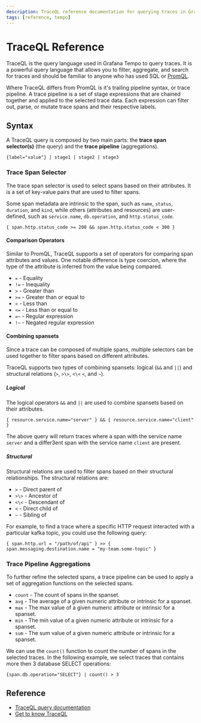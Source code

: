 ```yaml
---
description: TraceQL reference documentation for querying traces in Grafana Tempo.
tags: [reference, tempo]
---
```

# TraceQL Reference

TraceQL is the query language used in Grafana Tempo to query traces. It is a powerful query language that allows you to filter, aggregate, and search for traces and should be familiar to anyone who has used SQL or [PromQL](../metrics/promql.md).

Where TraceQL differs from PromQL is it's trailing pipeline syntax, or trace pipeline. A trace pipeline is a set of stage expressions that are chained together and applied to the selected trace data. Each expression can filter out, parse, or mutate trace spans and their respective labels.

## Syntax

A TraceQL query is composed by two main parts: the **trace span selector(s)** (the query) and the **trace pipeline** (aggregations).

```traceql
{label="value"} | stage1 | stage2 | stage3
```

### Trace Span Selector

The trace span selector is used to select spans based on their attributes. It is a set of key-value pairs that are used to filter spans.

Some span metadata are intrinsic to the span, such as `name`, `status`, `duration`, and `kind`, while others (attributes and resources) are user-defined, such as `service.name`, `db.operation`, and `http.status_code`.

```traceql
{ span.http.status_code >= 200 && span.http.status_code < 300 }
```

#### Comparison Operators

Similar to PromQL, TraceQL supports a set of operators for comparing span attributes and values. One notable difference is type coercion, where the type of the attribute is inferred from the value being compared.

- `=` - Equality
- `!=` - Inequality
- `>` - Greater than
- `>=` - Greater than or equal to
- `<` - Less than
- `<=` - Less than or equal to
- `=~` - Regular expression
- `!~` - Negated regular expression

#### Combining spansets

Since a trace can be composed of multiple spans, multiple selectors can be used together to filter spans based on different attributes.

TraceQL supports two types of combining spansets: logical (`&&` and `||`) and structural relations (`>`, `>\>`, `<\<` `<`, and `~`).

##### Logical

The logical operators `&&` and `||` are used to combine spansets based on their attributes.

```traceql
{ resource.service.name="server" } && { resource.service.name="client" }
```

The above query will return traces where a span with the service name `server` and a differ3ent span with the service name `client` are present.

##### Structural

Structural relations are used to filter spans based on their structural relationships. The structural relations are:

- `>` - Direct parent of
- `>\>` - Ancestor of
- `<\<` - Descendant of
- `<` - Direct child of
- `~` - Sibling of

For example, to find a trace where a specific HTTP request interacted with a particular kafka topic, you could use the following query:

```traceql
{ span.http.url = "/path/of/api" } >> { span.messaging.destination.name = "my-team.some-topic" }
```

### Trace Pipeline Aggregations

To further refine the selected spans, a trace pipeline can be used to apply a set of aggregation functions on the selected spans.

- `count` - The count of spans in the spanset.
- `avg` - The average of a given numeric attribute or intrinsic for a spanset.
- `max` - The max value of a given numeric attribute or intrinsic for a spanset.
- `min` - The min value of a given numeric attribute or intrinsic for a spanset.
- `sum` - The sum value of a given numeric attribute or intrinsic for a spanset.

We can use the `count()` function to count the number of spans in the selected traces. In the following example, we select traces that contains more then 3 database SELECT operations:

```traceql
{span.db.operation="SELECT"} | count() > 3
```

## Reference

- [TraceQL query documentation](https://grafana.com/docs/tempo/latest/traceql/)
- [Get to know TraceQL](https://grafana.com/blog/2023/02/07/get-to-know-traceql-a-powerful-new-query-language-for-distributed-tracing/)
